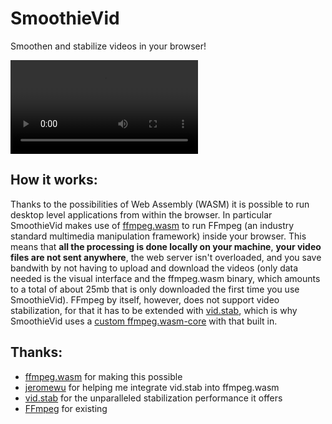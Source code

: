 # SmoothieVid
Smoothen and stabilize videos in your browser!

<video src="https://user-images.githubusercontent.com/49810075/187991683-68170208-a3dc-4730-9546-22c0b7a728c9.mp4"></video>

## How it works:

Thanks to the possibilities of Web Assembly (WASM) it is possible to run desktop level applications from within the browser. In particular SmoothieVid makes use of [ffmpeg.wasm](https://github.com/ffmpegwasm/ffmpeg.wasm) to run FFmpeg (an industry standard multimedia manipulation framework) inside your browser. This means that **all the processing is done locally on your machine**, **your video files are not sent anywhere**, the web server isn't overloaded, and you save bandwith by not having to upload and download the videos (only data needed is the visual interface and the ffmpeg.wasm binary, which amounts to a total of about 25mb that is only downloaded the first time you use SmoothieVid). FFmpeg by itself, however, does not support video stabilization, for that it has to be extended with [vid.stab](https://github.com/georgmartius/vid.stab), which is why SmoothieVid uses a [custom ffmpeg.wasm-core](https://github.com/Willy-JL/ffmpeg.wasm-vidstab/) with that built in.

## Thanks:

- [ffmpeg.wasm](https://github.com/ffmpegwasm/ffmpeg.wasm) for making this possible
- [jeromewu](https://github.com/jeromewu) for helping me integrate vid.stab into ffmpeg.wasm
- [vid.stab](https://github.com/georgmartius/vid.stab) for the unparalleled stabilization performance it offers
- [FFmpeg](https://ffmpeg.org/) for existing
